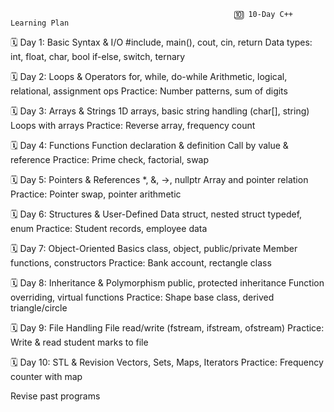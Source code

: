                                                       🔟 10-Day C++ Learning Plan

🗓️ Day 1: Basic Syntax & I/O
  #include, main(), cout, cin, return
  Data types: int, float, char, bool
  if-else, switch, ternary

🗓️ Day 2: Loops & Operators
  for, while, do-while
  Arithmetic, logical, relational, assignment ops
  Practice: Number patterns, sum of digits

🗓️ Day 3: Arrays & Strings
  1D arrays, basic string handling (char[], string)  
  Loops with arrays
  Practice: Reverse array, frequency count

🗓️ Day 4: Functions
  Function declaration & definition
  Call by value & reference
  Practice: Prime check, factorial, swap

🗓️ Day 5: Pointers & References
  *, &, ->, nullptr
  Array and pointer relation
  Practice: Pointer swap, pointer arithmetic

🗓️ Day 6: Structures & User-Defined Data
  struct, nested struct
  typedef, enum
  Practice: Student records, employee data

🗓️ Day 7: Object-Oriented Basics
  class, object, public/private
  Member functions, constructors
  Practice: Bank account, rectangle class

🗓️ Day 8: Inheritance & Polymorphism
  public, protected inheritance
  Function overriding, virtual functions
  Practice: Shape base class, derived triangle/circle

🗓️ Day 9: File Handling
  File read/write (fstream, ifstream, ofstream)
  Practice: Write & read student marks to file

🗓️ Day 10: STL & Revision
  Vectors, Sets, Maps, Iterators
  Practice: Frequency counter with map

Revise past programs
